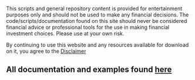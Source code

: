 This scripts and general repository content is provided for entertainment purposes only and should not be used to make any financial decisions. The code/scripts/documentation found on this site should never be considered financial advice or professional tools for the use in making financial investment choices. Please use at your own risk.

By continuing to use this website and any resources available for download on it, you agree to the [Disclaimer](https://github.com/slothictrader/thinkorswim/blob/main/disclaimer.md)

## All documentation and examples found [here](https://slothictrader.notion.site/Github-eb74a7f8d92b4660b910dfa613525eae)
